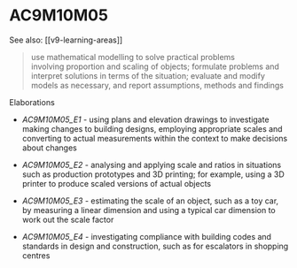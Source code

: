 
# AC9M10M05 

See also: [[v9-learning-areas]]

> use mathematical modelling to solve practical problems involving proportion and scaling of objects; formulate problems and interpret solutions in terms of the situation; evaluate and modify models as necessary, and report assumptions, methods and findings

Elaborations


- _AC9M10M05_E1_ - using plans and elevation drawings to investigate making changes to building designs, employing appropriate scales and converting to actual measurements within the context to make decisions about changes

- _AC9M10M05_E2_ - analysing and applying scale and ratios in situations such as production prototypes and 3D printing; for example, using a 3D printer to produce scaled versions of actual objects

- _AC9M10M05_E3_ - estimating the scale of an object, such as a toy car, by measuring a linear dimension and using a typical car dimension to work out the scale factor

- _AC9M10M05_E4_ - investigating compliance with building codes and standards in design and construction, such as for escalators in shopping centres

